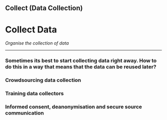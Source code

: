 ## Collect (Data Collection)

# Collect Data 

_Organise the collection of data_

____

### Sometimes its best to start collecting data right away. How to do this in a way that means that the data can be reused later?

### Crowdsourcing data collection

### Training data collectors

### Informed consent, deanonymisation and secure source communication
